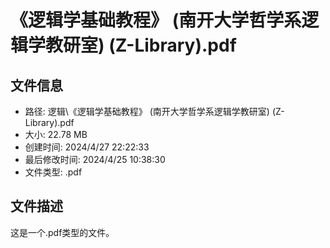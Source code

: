 ﻿# 《逻辑学基础教程》 (南开大学哲学系逻辑学教研室) (Z-Library).pdf

## 文件信息
- 路径: 逻辑\《逻辑学基础教程》 (南开大学哲学系逻辑学教研室) (Z-Library).pdf
- 大小: 22.78 MB
- 创建时间: 2024/4/27 22:22:33
- 最后修改时间: 2024/4/25 10:38:30
- 文件类型: .pdf

## 文件描述
这是一个.pdf类型的文件。

